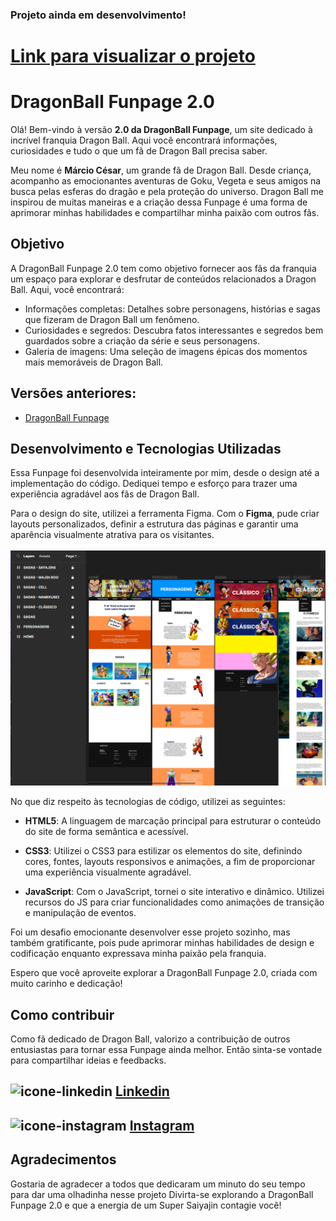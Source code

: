 ### Projeto ainda em desenvolvimento!
# [Link para visualizar o projeto](https://marcionogit.github.io/dragonball2pontozero/)

# DragonBall Funpage 2.0

Olá! Bem-vindo à versão **2.0 da DragonBall Funpage**, um site dedicado à incrível franquia Dragon Ball.
Aqui você encontrará informações, curiosidades e tudo o que um fã de Dragon Ball precisa saber.

Meu nome é **Márcio César**, um grande fã de Dragon Ball. Desde criança, acompanho as emocionantes 
aventuras de Goku, Vegeta e seus amigos na busca pelas esferas do dragão e pela proteção do universo.
Dragon Ball me inspirou de muitas maneiras e a criação dessa Funpage é uma forma de aprimorar minhas 
habilidades e compartilhar minha paixão com outros fãs.

## Objetivo
A DragonBall Funpage 2.0 tem como objetivo fornecer aos fãs da franquia um espaço para explorar e desfrutar 
de conteúdos relacionados a Dragon Ball. Aqui, você encontrará:

- Informações completas: Detalhes sobre personagens, histórias e sagas que fizeram de Dragon Ball um fenômeno. 
- Curiosidades e segredos: Descubra fatos interessantes e segredos bem guardados sobre a criação da série e seus personagens. 
- Galeria de imagens: Uma seleção de imagens épicas dos momentos mais memoráveis de Dragon Ball.


## Versões anteriores:
- [DragonBall Funpage](https://dragonmarcio.netlify.app/)


## Desenvolvimento e Tecnologias Utilizadas
Essa Funpage foi desenvolvida inteiramente por mim, desde o design até a implementação do código. Dediquei tempo e esforço para trazer uma experiência agradável aos fãs de Dragon Ball.

Para o design do site, utilizei a ferramenta Figma. Com o **Figma**, pude criar layouts personalizados, definir a estrutura das páginas e garantir uma aparência visualmente atrativa para os visitantes.
</br></br>
![img-projeto-figma](https://github.com/marcionogit/dragonball2pontozero/blob/main/figma/figma2.png)

No que diz respeito às tecnologias de código, utilizei as seguintes:

- **HTML5**: A linguagem de marcação principal para estruturar o conteúdo do site de forma semântica e acessível.

- **CSS3**: Utilizei o CSS3 para estilizar os elementos do site, definindo cores, fontes, layouts responsivos e animações, a fim de proporcionar uma experiência visualmente agradável.

- **JavaScript**: Com o JavaScript, tornei o site interativo e dinâmico. Utilizei recursos do JS para criar funcionalidades como animações de transição e manipulação de eventos.


Foi um desafio emocionante desenvolver esse projeto sozinho, mas também gratificante, pois pude aprimorar minhas habilidades de design e codificação enquanto expressava minha paixão pela franquia.

Espero que você aproveite explorar a DragonBall Funpage 2.0, criada com muito carinho e dedicação!

## Como contribuir
Como fã dedicado de Dragon Ball, valorizo a contribuição de outros entusiastas para tornar essa Funpage ainda melhor. 
Então sinta-se vontade para compartilhar ideias e feedbacks. 

## ![icone-linkedin](https://marcionogit.github.io/dragonball2pontozero/img/icones/linkedin.svg) [Linkedin](https://www.linkedin.com/in/marcio-cesar-dias-da-silva-3b572522a/)
## ![icone-instagram](https://marcionogit.github.io/dragonball2pontozero/img/icones/instagram.svg) [Instagram](https://www.instagram.com/marcinhocdds/)


## Agradecimentos
Gostaria de agradecer a todos que dedicaram um minuto do seu tempo para dar uma olhadinha nesse projeto
Divirta-se explorando a DragonBall Funpage 2.0 e que a energia de um Super Saiyajin contagie você!
